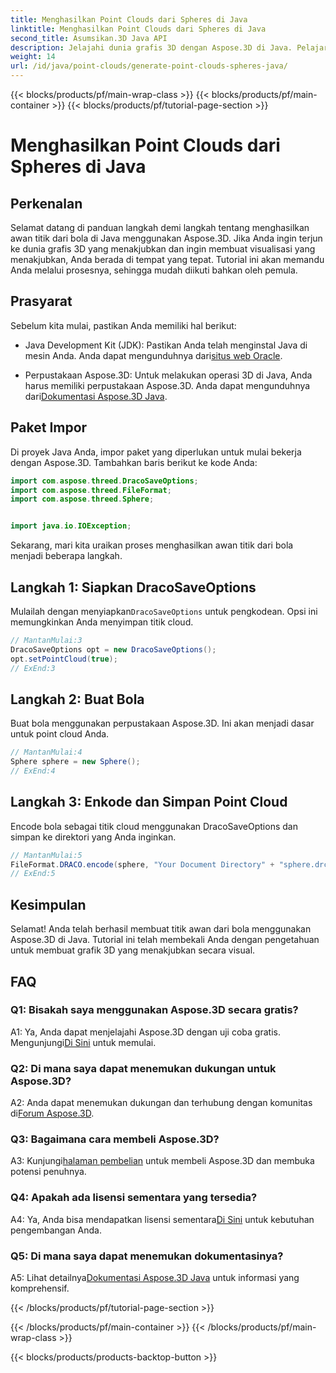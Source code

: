 ```yaml
---
title: Menghasilkan Point Clouds dari Spheres di Java
linktitle: Menghasilkan Point Clouds dari Spheres di Java
second_title: Asumsikan.3D Java API
description: Jelajahi dunia grafis 3D dengan Aspose.3D di Java. Pelajari cara menghasilkan awan titik dari bola dengan tutorial yang mudah diikuti ini.
weight: 14
url: /id/java/point-clouds/generate-point-clouds-spheres-java/
---
```


{{< blocks/products/pf/main-wrap-class >}}
{{< blocks/products/pf/main-container >}}
{{< blocks/products/pf/tutorial-page-section >}}

# Menghasilkan Point Clouds dari Spheres di Java

## Perkenalan

Selamat datang di panduan langkah demi langkah tentang menghasilkan awan titik dari bola di Java menggunakan Aspose.3D. Jika Anda ingin terjun ke dunia grafis 3D yang menakjubkan dan ingin membuat visualisasi yang menakjubkan, Anda berada di tempat yang tepat. Tutorial ini akan memandu Anda melalui prosesnya, sehingga mudah diikuti bahkan oleh pemula.

## Prasyarat

Sebelum kita mulai, pastikan Anda memiliki hal berikut:

-  Java Development Kit (JDK): Pastikan Anda telah menginstal Java di mesin Anda. Anda dapat mengunduhnya dari[situs web Oracle](https://www.oracle.com/java/technologies/javase-downloads.html).

-  Perpustakaan Aspose.3D: Untuk melakukan operasi 3D di Java, Anda harus memiliki perpustakaan Aspose.3D. Anda dapat mengunduhnya dari[Dokumentasi Aspose.3D Java](https://reference.aspose.com/3d/java/).

## Paket Impor

Di proyek Java Anda, impor paket yang diperlukan untuk mulai bekerja dengan Aspose.3D. Tambahkan baris berikut ke kode Anda:

```java
import com.aspose.threed.DracoSaveOptions;
import com.aspose.threed.FileFormat;
import com.aspose.threed.Sphere;


import java.io.IOException;
```

Sekarang, mari kita uraikan proses menghasilkan awan titik dari bola menjadi beberapa langkah.

## Langkah 1: Siapkan DracoSaveOptions

 Mulailah dengan menyiapkan`DracoSaveOptions` untuk pengkodean. Opsi ini memungkinkan Anda menyimpan titik cloud.

```java
// MantanMulai:3
DracoSaveOptions opt = new DracoSaveOptions();
opt.setPointCloud(true);
// ExEnd:3
```

## Langkah 2: Buat Bola

Buat bola menggunakan perpustakaan Aspose.3D. Ini akan menjadi dasar untuk point cloud Anda.

```java
// MantanMulai:4
Sphere sphere = new Sphere();
// ExEnd:4
```

## Langkah 3: Enkode dan Simpan Point Cloud

Encode bola sebagai titik cloud menggunakan DracoSaveOptions dan simpan ke direktori yang Anda inginkan.

```java
// MantanMulai:5
FileFormat.DRACO.encode(sphere, "Your Document Directory" + "sphere.drc", opt);
// ExEnd:5
```

## Kesimpulan

Selamat! Anda telah berhasil membuat titik awan dari bola menggunakan Aspose.3D di Java. Tutorial ini telah membekali Anda dengan pengetahuan untuk membuat grafik 3D yang menakjubkan secara visual.

## FAQ

### Q1: Bisakah saya menggunakan Aspose.3D secara gratis?

 A1: Ya, Anda dapat menjelajahi Aspose.3D dengan uji coba gratis. Mengunjungi[Di Sini](https://releases.aspose.com/) untuk memulai.

### Q2: Di mana saya dapat menemukan dukungan untuk Aspose.3D?

 A2: Anda dapat menemukan dukungan dan terhubung dengan komunitas di[Forum Aspose.3D](https://forum.aspose.com/c/3d/18).

### Q3: Bagaimana cara membeli Aspose.3D?

 A3: Kunjungi[halaman pembelian](https://purchase.aspose.com/buy) untuk membeli Aspose.3D dan membuka potensi penuhnya.

### Q4: Apakah ada lisensi sementara yang tersedia?

 A4: Ya, Anda bisa mendapatkan lisensi sementara[Di Sini](https://purchase.aspose.com/temporary-license/) untuk kebutuhan pengembangan Anda.

### Q5: Di mana saya dapat menemukan dokumentasinya?

 A5: Lihat detailnya[Dokumentasi Aspose.3D Java](https://reference.aspose.com/3d/java/) untuk informasi yang komprehensif.

{{< /blocks/products/pf/tutorial-page-section >}}

{{< /blocks/products/pf/main-container >}}
{{< /blocks/products/pf/main-wrap-class >}}

{{< blocks/products/products-backtop-button >}}
